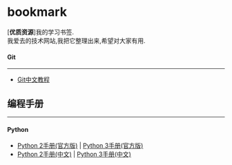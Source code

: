# bookmark
[**优质资源**]我的学习书签.<br>
我爱去的技术网站,我把它整理出来,希望对大家有用.
#### Git
***
* [Git中文教程][1]

## 编程手册
***
#### Python
* [Python 2手册(官方版)][2] | [Python 3手册(官方版)][3]
* [Python 2手册(中文)][4] | [Python 3手册(中文)][5]



[1]: http://git-scm.com/book/zh/v1
[2]: https://docs.python.org/2/tutorial/index.html
[3]: https://docs.python.org/3/tutorial/index.html
[4]: http://www.pythondoc.com/pythontutorial3/index.html 
[5]: http://www.pythondoc.com/pythontutorial27/index.html
